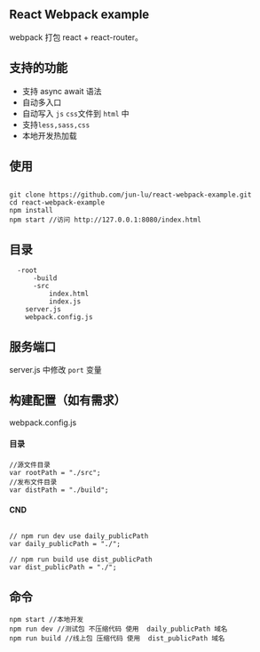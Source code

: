 ## React Webpack example

webpack 打包 react + react-router。

## 支持的功能

* 支持 async await 语法
* 自动多入口
* 自动写入 `js` `css`文件到 `html` 中
* 支持`less,sass,css`
* 本地开发热加载
  

## 使用

````

git clone https://github.com/jun-lu/react-webpack-example.git
cd react-webpack-example
npm install
npm start //访问 http://127.0.0.1:8080/index.html

````

## 目录

````
  -root
	  -build
	  -src
		  index.html
		  index.js
    server.js
    webpack.config.js
````

## 服务端口

server.js 中修改 `port` 变量

## 构建配置（如有需求）

webpack.config.js

#### 目录

````
//源文件目录
var rootPath = "./src";
//发布文件目录
var distPath = "./build";
````

#### CND

````

// npm run dev use daily_publicPath
var daily_publicPath = "./";

// npm run build use dist_publicPath
var dist_publicPath = "./";

````

## 命令

````
npm start //本地开发
npm run dev //测试包 不压缩代码 使用  daily_publicPath 域名
npm run build //线上包 压缩代码 使用  dist_publicPath 域名

````